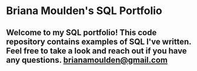 # Briana Moulden's SQL Portfolio

## Welcome to my SQL portfolio! This code repository contains examples of SQL I've written. Feel free to take a look and reach out if you have any questions. brianamoulden@gmail.com
